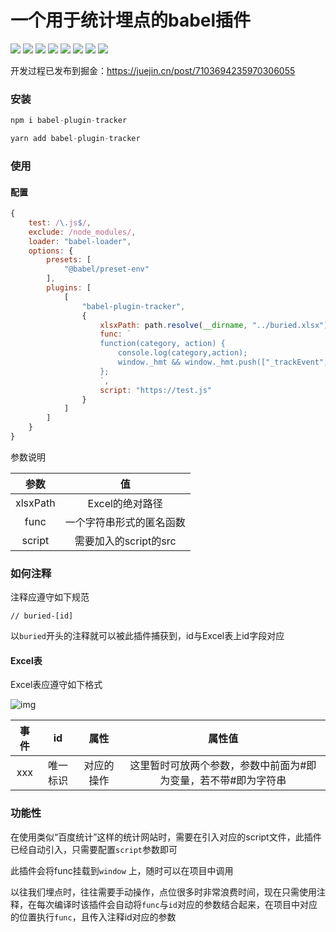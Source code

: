 
# 一个用于统计埋点的babel插件

![](https://img.shields.io/badge/author-PlutoLam-f66.svg#crop=0&crop=0&crop=1&crop=1&id=OXVaV&originHeight=20&originWidth=108&originalType=binary&ratio=1&rotation=0&showTitle=false&status=done&style=none&title=)
![](https://img.shields.io/badge/version-0.0.3-f66.svg#crop=0&crop=0&crop=1&crop=1&id=Nc47V&originHeight=20&originWidth=90&originalType=binary&ratio=1&rotation=0&showTitle=false&status=done&style=none&title=)
![](https://img.shields.io/badge/web-%3E%3D%2095%25-3c9.svg#crop=0&crop=0&crop=1&crop=1&id=LyZIm&originHeight=20&originWidth=90&originalType=binary&ratio=1&rotation=0&showTitle=false&status=done&style=none&title=)
![](https://img.shields.io/badge/node-%3E%3D%208.0.0-3c9.svg#crop=0&crop=0&crop=1&crop=1&id=GoxKU&originHeight=20&originWidth=98&originalType=binary&ratio=1&rotation=0&showTitle=false&status=done&style=none&title=)
![](https://img.shields.io/badge/test-passing-f90.svg#crop=0&crop=0&crop=1&crop=1&id=b74TK&originHeight=20&originWidth=82&originalType=binary&ratio=1&rotation=0&showTitle=false&status=done&style=none&title=)
![](https://img.shields.io/badge/build-passing-f90.svg#crop=0&crop=0&crop=1&crop=1&id=iQz3r&originHeight=20&originWidth=88&originalType=binary&ratio=1&rotation=0&showTitle=false&status=done&style=none&title=)
![](https://img.shields.io/badge/coverage-90%25-09f.svg#crop=0&crop=0&crop=1&crop=1&id=h35xX&originHeight=20&originWidth=96&originalType=binary&ratio=1&rotation=0&showTitle=false&status=done&style=none&title=)
![](https://img.shields.io/badge/license-MIT-09f.svg#crop=0&crop=0&crop=1&crop=1&id=PxjBJ&originHeight=20&originWidth=78&originalType=binary&ratio=1&rotation=0&showTitle=false&status=done&style=none&title=)



开发过程已发布到掘金：https://juejin.cn/post/7103694235970306055



### 安装

```javascript
npm i babel-plugin-tracker
```
```javascript
yarn add babel-plugin-tracker
```

### 使用
#### 配置
```javascript
{
	test: /\.js$/,
	exclude: /node_modules/,
	loader: "babel-loader",
	options: {
		presets: [
			"@babel/preset-env"
		],
		plugins: [
			[
				"babel-plugin-tracker",
				{
					xlsxPath: path.resolve(__dirname, "../buried.xlsx"),
					func: `
					function(category, action) {
						console.log(category,action);
						window._hmt && window._hmt.push(["_trackEvent", category, action]);
					};
					`,
					script: "https://test.js"
				}
			]
		]
	}
}
```
参数说明

|   参数   |            值            |
| :------: | :----------------------: |
| xlsxPath |     Excel的绝对路径      |
|   func   | 一个字符串形式的匿名函数 |
|  script  |  需要加入的script的src   |



### 如何注释

注释应遵守如下规范

```
// buried-[id]
```

以`buried`开头的注释就可以被此插件捕获到，id与Excel表上id字段对应



#### Excel表

Excel表应遵守如下格式

![img](https://cdn.nlark.com/yuque/0/2022/png/28603062/1653303290451-5aeb224b-ba21-403c-9fb9-e07ded820ca3.png)

| 事件 |    id    |    属性    |                            属性值                            |
| :--: | :------: | :--------: | :----------------------------------------------------------: |
| xxx  | 唯一标识 | 对应的操作 | 这里暂时可放两个参数，参数中前面为#即为变量，若不带#即为字符串 |



### 功能性

在使用类似“百度统计”这样的统计网站时，需要在引入对应的script文件，此插件已经自动引入，只需要配置`script`参数即可

此插件会将func挂载到`window` 上，随时可以在项目中调用

以往我们埋点时，往往需要手动操作，点位很多时非常浪费时间，现在只需使用注释，在每次编译时该插件会自动将`func`与`id`对应的参数结合起来，在项目中对应的位置执行`func`，且传入注释id对应的参数

